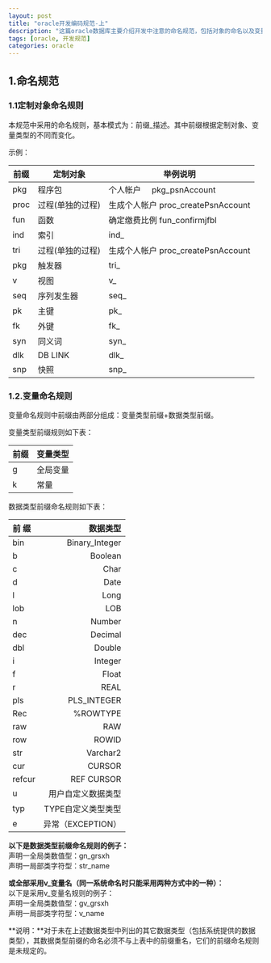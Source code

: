 ```yaml
---
layout: post
title: "oracle开发编码规范-上"
description: "这篇oracle数据库主要介绍开发中注意的命名规范，包括对象的命名以及变量的命名规范"
tags: [oracle, 开发规范]
categories: oracle
---
```


## 1.命名规范   

### 1.1定制对象命名规则   
本规范中采用的命名规则，基本模式为：前缀_描述。其中前缀根据定制对象、变量类型的不同而变化。

示例：   
<table>
   <thead><tr><th>前缀</th><th>定制对象</th><th>举例说明</th></tr></thead>
    <tr><td>pkg</td><td>程序包</td><td>个人帐户     pkg_psnAccount</td></tr>
    <tr><td>proc</td><td>过程(单独的过程)</td><td>生成个人帐户 proc_createPsnAccount</td></tr>
    <tr><td>fun</td><td>函数</td><td>确定缴费比例 fun_confirmjfbl</td></tr>
    <tr><td>ind</td><td>索引</td><td>ind_</td></tr>
    <tr><td>tri</td><td>过程(单独的过程)</td><td>生成个人帐户 proc_createPsnAccount</td></tr>
    <tr><td>pkg</td><td>触发器</td><td>tri_</td></tr>
    <tr><td>v</td><td>视图</td><td>v_</td></tr>
    <tr><td>seq</td><td>序列发生器</td><td>seq_</td></tr>
    <tr><td>pk</td><td>主键</td><td>pk_</td></tr>
    <tr><td>fk</td><td>外键</td><td>fk_</td></tr>
    <tr><td>syn</td><td>同义词</td><td>syn_</td></tr>
    <tr><td>dlk</td><td>DB LINK</td><td>dlk_</td></tr>
    <tr><td>snp</td><td>快照</td><td>snp_</td></tr>
</table>

### 1.2.变量命名规则   
变量命名规则中前缀由两部分组成：变量类型前缀+数据类型前缀。    

变量类型前缀规则如下表：  

<table>
   <thead><tr><th>前缀</th><th>变量类型</th></tr></thead>
   <tr><td>g</td><td>全局变量</td></tr>
    <tr><td>k</td><td>常量</td></tr>
</table>

数据类型前缀命名规则如下表： 

|前 缀    |数据类型|     
|:-|-:|       
|bin    |Binary_Integer|     
|b    |Boolean|     
|c    |Char|    
|d    |Date|      
|l    |Long|     
|lob    |LOB|       
|n    |Number|        
|dec    |Decimal|        
|dbl    |Double|       
|i    |Integer|       
|f    |Float|        
|r    |REAL|     
|pls    |PLS_INTEGER|    
|Rec|    %ROWTYPE|    
|raw|    RAW|     
|row    |ROWID|     
|str    |Varchar2|    
|cur    |CURSOR|    
|refcur    |REF CURSOR|    
|u    |用户自定义数据类型|    
|typ    |TYPE自定义类型类型|   
|e    |异常（EXCEPTION）|    

**以下是数据类型前缀命名规则的例子：**    
声明一全局类数值型：gn_grsxh    
声明一局部类字符型：str_name    

**或全部采用v_变量名（同一系统命名时只能采用两种方式中的一种）：**    
以下是采用v_变量名规则的例子：    
声明一全局类数值型：gv_grsxh     
声明一局部类字符型：v_name    

**说明：**对于未在上述数据类型中列出的其它数据类型（包括系统提供的数据类型），其数据类型前缀的命名必须不与上表中的前缀重名，它们的前缀命名规则是未规定的。    

